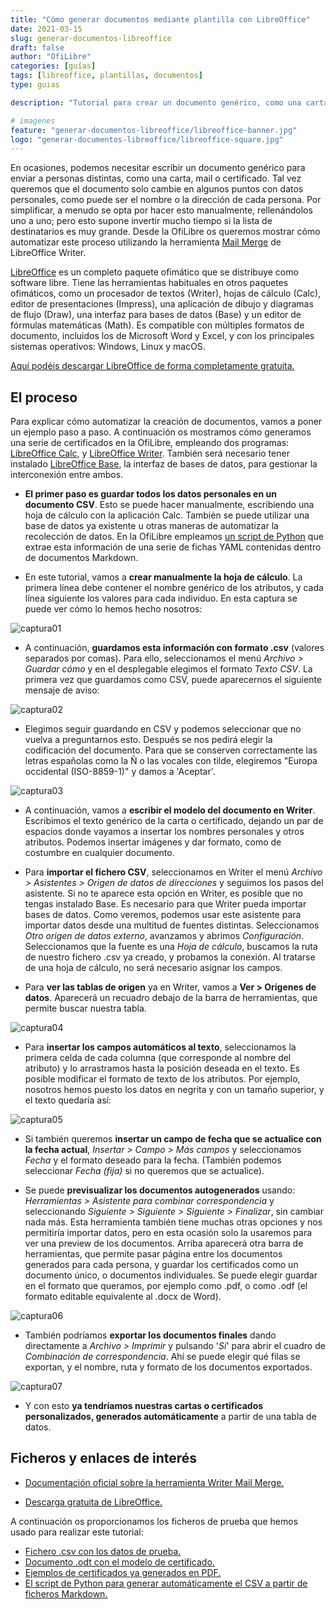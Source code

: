 ```yaml
---
title: "Cómo generar documentos mediante plantilla con LibreOffice"
date: 2021-03-15
slug: generar-documentos-libreoffice
draft: false
author: "OfiLibre"
categories: [guías]
tags: [libreoffice, plantillas, documentos]
type: guias

description: "Tutorial para crear un documento genérico, como una carta, mail o certificado, en el que cambien los datos personales. Explicamos cómo automatizar este proceso utilizando la herramienta Mail Merge de LibreOffice Writer."

# imagenes
feature: "generar-documentos-libreoffice/libreoffice-banner.jpg"
logo: "generar-documentos-libreoffice/libreoffice-square.jpg"
---
```

En ocasiones, podemos necesitar escribir un documento genérico para enviar a personas distintas, como una carta, mail o certificado. Tal vez queremos que el documento solo cambie en algunos puntos con datos personales, como puede ser el nombre o la dirección de cada persona. Por simplificar, a menudo se opta por hacer esto manualmente, rellenándolos uno a uno; pero esto supone invertir mucho tiempo si la lista de destinatarios es muy grande. Desde la OfiLibre os queremos mostrar cómo automatizar este proceso utilizando la herramienta [Mail Merge](https://documentation.libreoffice.org/assets/Uploads/Documentation/en/WG4.2/PDF/WG4211-UsingMailMerge.pdf) de LibreOffice Writer. 

[LibreOffice](https://es.libreoffice.org) es un completo paquete ofimático que se distribuye como software libre. Tiene las herramientas habituales en otros paquetes ofimáticos, como un procesador de textos (Writer), hojas de cálculo (Calc), editor de presentaciones (Impress), una aplicación de dibujo y diagramas de flujo (Draw), una interfaz para bases de datos (Base) y un editor de fórmulas matemáticas (Math). Es compatible con múltiples formatos de documento, incluidos los de Microsoft Word y Excel, y con los principales sistemas operativos: Windows, Linux y macOS.

[Aquí podéis descargar LibreOffice de forma completamente gratuita.](https://es.libreoffice.org/descarga/libreoffice/)


## El proceso

Para explicar cómo automatizar la creación de documentos, vamos a poner un ejemplo paso a paso. 
A continuación os mostramos cómo generamos una serie de certificados en la OfiLibre, empleando dos programas: [LibreOffice Calc](https://es.libreoffice.org/descubre/calc/), y [LibreOffice Writer](https://es.libreoffice.org/descubre/writer). También será necesario tener instalado [LibreOffice Base](https://es.libreoffice.org/descubre/base/), la interfaz de bases de datos, para gestionar la interconexión entre ambos.

- **El primer paso es guardar todos los datos personales en un documento CSV**. Esto se puede hacer manualmente, escribiendo una hoja de cálculo con la aplicación Calc. También se puede utilizar una base de datos ya existente u otras maneras de automatizar la recolección de datos. En la OfiLibre empleamos [un script de Python](https://gitlab.etsit.urjc.es/ofilibre/code/-/blob/master/parse_catalog/parse_catalog.py) que extrae esta información de una serie de fichas YAML contenidas dentro de documentos Markdown.

- En este tutorial, vamos a **crear manualmente la hoja de cálculo**. La primera línea debe contener el nombre genérico de los atributos, y cada línea siguiente los valores para cada individuo. En esta captura se puede ver cómo lo hemos hecho nosotros:

![captura01](../../images/blog/generar-documentos-libreoffice/captura01.png)

- A continuación, **guardamos esta información con formato .csv** (valores separados por comas). Para ello, seleccionamos el menú *Archivo > Guardar cómo* y en el desplegable elegimos el formato *Texto CSV*. La primera vez que guardamos como CSV, puede aparecernos el siguiente mensaje de aviso:

![captura02](../../images/blog/generar-documentos-libreoffice/captura02.png)

- Elegimos seguir guardando en CSV y podemos seleccionar que no vuelva a preguntarnos esto. Después se nos pedirá elegir la codificación del documento. Para que se conserven correctamente las letras españolas como la Ñ o las vocales con tilde, elegiremos "Europa occidental (ISO-8859-1)" y damos a 'Aceptar'.

![captura03](../../images/blog/generar-documentos-libreoffice/captura03.png)

- A continuación, vamos a **escribir el modelo del documento en Writer**. Escribimos el texto genérico de la carta o certificado, dejando un par de espacios donde vayamos a insertar los nombres personales y otros atributos. Podemos insertar imágenes y dar formato, como de costumbre en cualquier documento.

- Para **importar el fichero CSV**, seleccionamos en Writer el menú *Archivo > Asistentes > Origen de datos de direcciones* y seguimos los pasos del asistente. Si no te aparece esta opción en Writer, es posible que no tengas instalado Base. Es necesario para que Writer pueda importar bases de datos. Como veremos, podemos usar este asistente para importar datos desde una multitud de fuentes distintas. Seleccionamos *Otro origen de datos externo*, avanzamos y abrimos *Configuración*. Seleccionamos que la fuente es una *Hoja de cálculo*, buscamos la ruta de nuestro fichero .csv ya creado, y probamos la conexión. Al tratarse de una hoja de cálculo, no será necesario asignar los campos.

- Para **ver las tablas de origen** ya en Writer, vamos a **Ver > Orígenes de datos**. Aparecerá un recuadro debajo de la barra de herramientas, que permite buscar nuestra tabla.

![captura04](../../images/blog/generar-documentos-libreoffice/captura04.png)

- Para **insertar los campos automáticos al texto**, seleccionamos la primera celda de cada columna (que corresponde al nombre del atributo) y lo arrastramos hasta la posición deseada en el texto. Es posible modificar el formato de texto de los atributos. Por ejemplo, nosotros hemos puesto los datos en negrita y con un tamaño superior, y el texto quedaría así:

![captura05](../../images/blog/generar-documentos-libreoffice/captura05.png)

- Si también queremos **insertar un campo de fecha que se actualice con la fecha actual**, *Insertar > Campo > Más campos* y seleccionamos *Fecha* y el formato deseado para la fecha. (También podemos seleccionar *Fecha (fija)* si no queremos que se actualice).

- Se puede **previsualizar los documentos autogenerados** usando: *Herramientas > Asistente para combinar correspondencia* y seleccionando *Siguiente > Siguiente > Siguiente > Finalizar*, sin cambiar nada más. Esta herramienta también tiene muchas otras opciones y nos permitiría importar datos, pero en esta ocasión solo la usaremos para ver una preview de los documentos. Arriba aparecerá otra barra de herramientas, que permite pasar página entre los documentos generados para cada persona, y guardar los certificados como un documento único, o documentos individuales. Se puede elegir guardar en el formato que queramos, por ejemplo como .pdf, o como .odf (el formato editable equivalente al .docx de Word).

![captura06](../../images/blog/generar-documentos-libreoffice/captura06.png)

- También podríamos **exportar los documentos finales** dando directamente a *Archivo > Imprimir* y pulsando '*Sí*' para abrir el cuadro de *Combinación de correspondencia*. Ahí se puede elegir qué filas se exportan, y el nombre, ruta y formato de los documentos exportados.

![captura07](../../images/blog/generar-documentos-libreoffice/captura07.png)

- Y con esto **ya tendríamos nuestras cartas o certificados personalizados, generados automáticamente** a partir de una tabla de datos.


## Ficheros y enlaces de interés

- [Documentación oficial sobre la herramienta Writer Mail Merge.](https://documentation.libreoffice.org/assets/Uploads/Documentation/en/WG4.2/PDF/WG4211-UsingMailMerge.pdf)

- [Descarga gratuita de LibreOffice.](https://es.libreoffice.org/descarga/libreoffice/)

A continuación os proporcionamos los ficheros de prueba que hemos usado para realizar este tutorial:

- [Fichero .csv con los datos de prueba.](../../documentos/generar-documentos-libreoffice/Materiales_ejemplo.csv) 
- [Documento .odt con el modelo de certificado.](../../documentos/generar-documentos-libreoffice/Modelo_certificado.odt)
- [Ejemplos de certificados ya generados en PDF.](../../documentos/generar-documentos-libreoffice/Certificados_ejemplo.pdf)
- [El script de Python para generar automáticamente el CSV a partir de ficheros Markdown.](https://gitlab.etsit.urjc.es/ofilibre/code/-/blob/master/parse_catalog/parse_catalog.py)